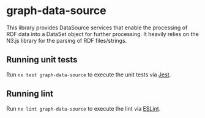 # graph-data-source

This library provides DataSource services that enable the processing of RDF data into a DataSet object for further processing.
It heavily relies on the N3.js library for the parsing of RDF files/strings.

## Running unit tests

Run `nx test graph-data-source` to execute the unit tests via [Jest](https://jestjs.io).

## Running lint

Run `nx lint graph-data-source` to execute the lint via [ESLint](https://eslint.org/).
